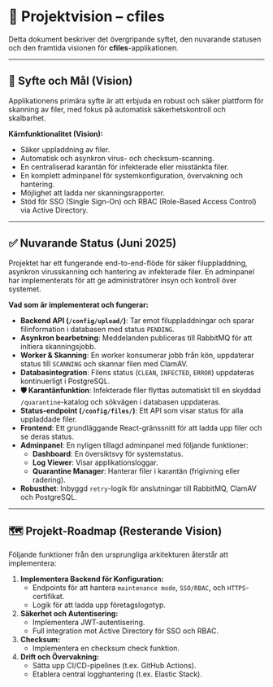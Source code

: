 # 🚀 Projektvision – cfiles

Detta dokument beskriver det övergripande syftet, den nuvarande statusen och den framtida visionen för **cfiles**-applikationen.

---

## 🎯 Syfte och Mål (Vision)

Applikationens primära syfte är att erbjuda en robust och säker plattform för skanning av filer, med fokus på automatisk säkerhetskontroll och skalbarhet.

**Kärnfunktionalitet (Vision):**
*   Säker uppladdning av filer.
*   Automatisk och asynkron virus- och checksum-scanning.
*   En centraliserad karantän för infekterade eller misstänkta filer.
*   En komplett adminpanel för systemkonfiguration, övervakning och hantering.
*   Möjlighet att ladda ner skanningsrapporter.
*   Stöd för SSO (Single Sign-On) och RBAC (Role-Based Access Control) via Active Directory.

---

## ✅ Nuvarande Status (Juni 2025)

Projektet har ett fungerande end-to-end-flöde för säker filuppladdning, asynkron virusskanning och hantering av infekterade filer. En adminpanel har implementerats för att ge administratörer insyn och kontroll över systemet.

**Vad som är implementerat och fungerar:**
*   **Backend API (`/config/upload/`)**: Tar emot filuppladdningar och sparar filinformation i databasen med status `PENDING`.
*   **Asynkron bearbetning**: Meddelanden publiceras till RabbitMQ för att initiera skanningsjobb.
*   **Worker & Skanning**: En worker konsumerar jobb från kön, uppdaterar status till `SCANNING` och skannar filen med ClamAV.
*   **Databasintegration**: Filens status (`CLEAN`, `INFECTED`, `ERROR`) uppdateras kontinuerligt i PostgreSQL.
*   **🛡️ Karantänfunktion**: Infekterade filer flyttas automatiskt till en skyddad `/quarantine`-katalog och sökvägen i databasen uppdateras.
*   **Status-endpoint (`/config/files/`)**: Ett API som visar status för alla uppladdade filer.
*   **Frontend**: Ett grundläggande React-gränssnitt för att ladda upp filer och se deras status.
*   **Adminpanel**: En nyligen tillagd adminpanel med följande funktioner:
    *   **Dashboard**: En översiktsvy för systemstatus.
    *   **Log Viewer**: Visar applikationsloggar.
    *   **Quarantine Manager**: Hanterar filer i karantän (frigivning eller radering).
*   **Robusthet**: Inbyggd `retry`-logik för anslutningar till RabbitMQ, ClamAV och PostgreSQL.

---

## 🗺️ Projekt-Roadmap (Resterande Vision)

Följande funktioner från den ursprungliga arkitekturen återstår att implementera:

1.  **Implementera Backend för Konfiguration:**
    *   Endpoints för att hantera `maintenance mode`, `SSO/RBAC`, och `HTTPS`-certifikat.
    *   Logik för att ladda upp företagslogotyp.
2.  **Säkerhet och Autentisering:**
    *   Implementera JWT-autentisering.
    *   Full integration mot Active Directory för SSO och RBAC.
3.  **Checksum:**
    *   Implementera en checksum check funktion.
4.  **Drift och Övervakning:**
    *   Sätta upp CI/CD-pipelines (t.ex. GitHub Actions).
    *   Etablera central logghantering (t.ex. Elastic Stack).
